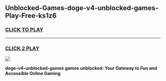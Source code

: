 
## Unblocked-Games-doge-v4-unblocked-games-Play-Free-ks1z6
<h3>
<a href="https://premium76.site?title=doge-v4-unblocked-games&ref=10A">CLICK TO PLAY</a></h3>
<hr>

<h3>
<a href="https://premium76.site?title=doge-v4-unblocked-games&ref=10A">CLICK 2 PLAY</a>
  
</h3>

<a href="https://premium76.site?title=doge-v4-unblocked-games&ref=10A"><img src="https://clearcache.store/games.png"></a>


**doge-v4-unblocked-games games unblocked: Your Gateway to Fun and Accessible Online Gaming**
